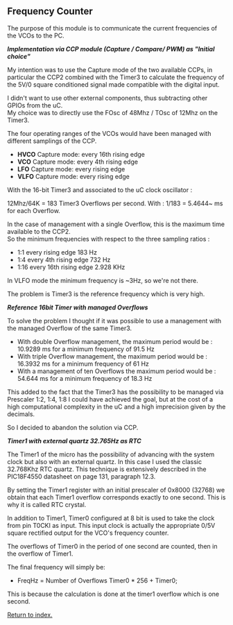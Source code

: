 ## Frequency Counter

The purpose of this module is to communicate the current frequencies of the VCOs to the PC.

***Implementation via CCP module (Capture / Compare/ PWM) as "Initial choice"***

My intention was to use the Capture mode of the two available CCPs,
in particular the CCP2 combined with the Timer3 to calculate the frequency of the 5V/0 square conditioned signal made compatible with the digital input.

I didn't want to use other external components, thus subtracting other GPIOs from the uC.<BR>
My choice was to directly use the FOsc of 48Mhz / TOsc of 12Mhz on the Timer3.

The four operating ranges of the VCOs would have been managed with different samplings of the CCP.

- **HVCO** Capture mode: every 16th rising edge
- **VCO** Capture mode: every 4th rising edge
- **LFO** Capture mode: every rising edge
- **VLFO** Capture mode: every rising edge

With the 16-bit Timer3 and associated to the uC clock oscillator :

12Mhz/64K = 183 Timer3 Overflows per second.
With : 1/183 = 5.4644~ ms for each Overflow.

In the case of management with a single Overflow, this is the maximum time available to the CCP2.<BR>
So the minimum frequencies with respect to the three sampling ratios :

- 1:1 every rising edge 183 Hz
- 1:4 every 4th rising edge 732 Hz
- 1:16 every 16th rising edge 2.928 KHz

In VLFO mode the minimum frequency is ~3Hz, so we're not there.

The problem is Timer3 is the reference frequency which is very high.

***Reference 16bit Timer with managed Overflows***

To solve the problem I thought if it was possible to use a management with the managed Overflow of the same Timer3.

- With double Overflow management, the maximum period would be : 10.9289 ms for a minimum frequency of 91.5 Hz
- With triple Overflow management, the maximum period would be : 16.3932 ms for a minimum frequency of 61 Hz
- With a management of ten Overflows the maximum period would be : 54.644 ms for a minimum frequency of 18.3 Hz

This added to the fact that the Timer3 has the possibility to be managed via Prescaler 1:2, 1:4, 1:8 I could have achieved the goal,
but at the cost of a high computational complexity in the uC and a high imprecision given by the decimals.

So I decided to abandon the solution via CCP.

***Timer1 with external quartz 32.765Hz as RTC***

The Timer1 of the micro has the possibility of advancing with the system clock but also with an external quartz.
In this case I used the classic 32.768Khz RTC quartz. This technique is extensively described in the PIC18F4550 datasheet on page 131, paragraph 12.3.

By setting the Timer1 register with an initial prescaler of 0x8000 (32768) we obtain that each Timer1 overflow corresponds exactly to one second.
This is why it is called RTC crystal.

In addition to Timer1, Timer0 configured at 8 bit is used to take the clock from pin T0CKI as input.
This input clock is actually the appropriate 0/5V square rectified output for the VCO's frequency counter.

The overflows of Timer0 in the period of one second are counted, then in the overflow of Timer1.

The final frequency will simply be:

- FreqHz = Number of Overflows Timer0 * 256 + Timer0;

This is because the calculation is done at the timer1 overflow which is one second.

[Return to index.](README.md)




